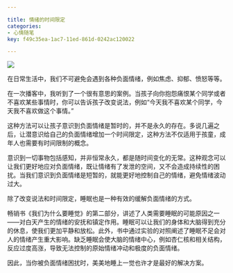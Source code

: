 ```yaml
---

title: 情绪的时间限定
categories:
- 心情随笔
key: f49c35ea-1ac7-11ed-861d-0242ac120022

---
```



![](https://icdb-images.oss-cn-hangzhou.aliyuncs.com/other/blog/202305/b642ea41-6b7d-4a86-9b37-faa7dc3047cf.png)

在日常生活中，我们不可避免会遇到各种负面情绪，例如焦虑、抑郁、愤怒等等。

在一次播客中，我听到了一个很有意思的案例。当孩子向你抱怨痛恨某个同学或者不喜欢某些事情时，你可以告诉孩子改变说法，例如“今天我不喜欢某个同学，今天我不喜欢做这个事情。”

这种方法可以让孩子意识到负面情绪是暂时的，并不是永久的存在。多说几遍之后，让潜意识给自己的负面情绪增加一个时间限定，这种方法不仅适用于孩童，成年人也需要有时间限制的概念。

意识到一切事物包括感知，并非恒常永久，都是随时间变化的无常。这种观念可以让我们更好地应对负面情绪，既让情绪有了发泄的空间，又不会造成持续性的困扰。当我们意识到负面情绪是短暂的，就能更好地控制自己的情绪，避免情绪波动过大。

除了改变说法和时间限定，睡眠也是一种有效的缓解负面情绪的方式。

畅销书《我们为什么要睡觉》的第二部分，讲述了人类需要睡眠的可能原因之一——对白天产生的情绪的安抚和镇定作用。睡眠可以让我们的身体和大脑得到充分的休息，使我们更加平静和放松。此外，书中通过实验的对照阐述了睡眠不足会对人的情绪产生重大影响。缺乏睡眠会使大脑的情绪中心，例如杏仁核和相关结构，反应过度高涨，导致无法控制的原始情绪冲动和极度的负面情绪。

因此，当你被负面情绪困扰时，美美地睡上一觉也许才是最好的解决方案。
